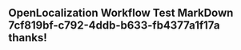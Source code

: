 <properties
ms.topic="hero-topic1"
ms.test1="hero-topic"
ms.test2="test"/>

## OpenLocalization Workflow Test MarkDown 7cf819bf-c792-4ddb-b633-fb4377a1f17a thanks!
